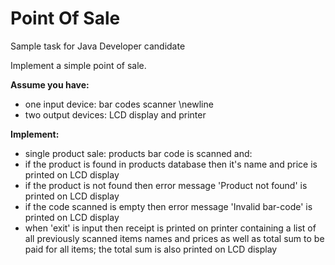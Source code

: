 # Point Of Sale
Sample task for Java Developer candidate

Implement a simple point of sale.

<b>Assume you have:</b>
 - one input device: bar codes scanner \newline
 - two output devices: LCD display and printer
 
<b>Implement:</b>
 - single product sale: products bar code is scanned and:
 - if the product is found in products database then it's name and price is printed on LCD
display
 - if the product is not found then error message 'Product not found' is printed on LCD
display
 - if the code scanned is empty then error message 'Invalid bar-code' is printed on LCD
display
 - when 'exit' is input then receipt is printed on printer containing a list of all previously
scanned items names and prices as well as total sum to be paid for all items; the total sum
is also printed on LCD display
